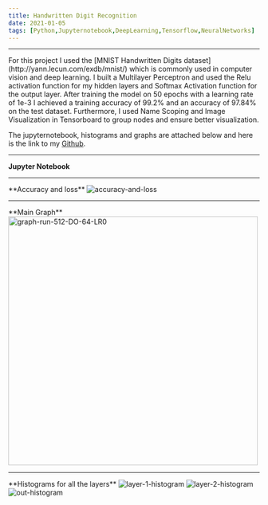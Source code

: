 ```yaml
---
title: Handwritten Digit Recognition
date: 2021-01-05
tags: [Python,Jupyternotebook,DeepLearning,Tensorflow,NeuralNetworks]
---
```


<hr>
For this project I used the [MNIST Handwritten Digits dataset](http://yann.lecun.com/exdb/mnist/) which is commonly used in computer vision and deep learning.
I built a Multilayer Perceptron and used the Relu activation function for my hidden layers and Softmax Activation function for the output layer.  
After training the model on 50 epochs with a learning rate of 1e-3 I achieved a training accuracy of 99.2% and an accuracy of 97.84% on the test dataset.
Furthermore, I used Name Scoping and Image Visualization in Tensorboard to group nodes and ensure better visualization.

The jupyternotebook, histograms and graphs are attached below and here is the link to my [Github](https://github.com/Akarsh654/Deep-Learning-Projects/tree/main/Neural%20Networks/Handwritten%20Digit%20Recognition).
<hr>

**Jupyter Notebook**
<script src="https://gist.github.com/Akarsh654/7d6614731ec2694845c78d0c775d712d.js"></script>
<hr>
**Accuracy and loss**
<img src="https://i.ibb.co/T425DkX/accuracy-and-loss.png" alt="accuracy-and-loss" border="0">
<hr>
**Main Graph**
<img src="https://i.ibb.co/JBn956W/graph-run-512-DO-64-LR0.png" alt="graph-run-512-DO-64-LR0" border="0" height=500px>
<hr>
**Histograms for all the layers**
<img src="https://i.ibb.co/1TL2wQ2/layer-1-histogram.png" alt="layer-1-histogram" border="0">
<img src="https://i.ibb.co/hFbrKSg/layer-2-histogram.png" alt="layer-2-histogram" border="0">
<img src="https://i.ibb.co/kyYJYmq/out-histogram.png" alt="out-histogram" border="0">
